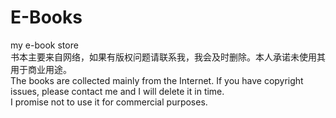 # E-Books
my e-book store  
书本主要来自网络，如果有版权问题请联系我，我会及时删除。本人承诺未使用其用于商业用途。  
The books are collected mainly from the Internet. If you have copyright issues, please contact me and I will delete it in time.   
I promise not to use it for commercial purposes.
